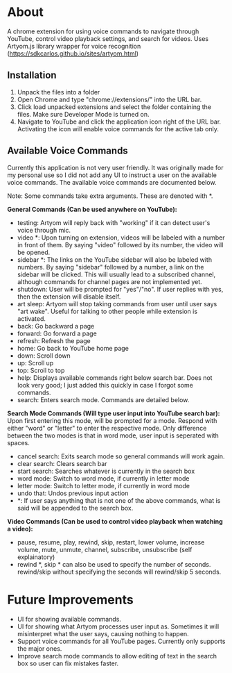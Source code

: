 # About
A chrome extension for using voice commands to navigate through YouTube, control video playback settings, and search for videos. Uses Artyom.js library wrapper for voice recognition (https://sdkcarlos.github.io/sites/artyom.html)

## Installation
1. Unpack the files into a folder
2. Open Chrome and type "chrome://extensions/" into the URL bar.
3. Click load unpacked extensions and select the folder containing the files. Make sure Developer Mode is turned on.
4. Navigate to YouTube and click the application icon right of the URL bar. Activating the icon will enable voice commands for the active tab only.

## Available Voice Commands
Currently this application is not very user friendly. It was originally made for my personal use so I did not add any UI to instruct a user on the available voice commands. The available voice commands are documented below.

Note: Some commands take extra arguments. These are denoted with *.

**General Commands (Can be used anywhere on YouTube):**
* testing: Artyom will reply back with "working" if it can detect user's voice through mic.
* video *: Upon turning on extension, videos will be labeled with a number in front of them. By saying "video" followed by its number, the video will be opened.
* sidebar *: The links on the YouTube sidebar will also be labeled with numbers. By saying "sidebar" followed by a number, a link on the sidebar will be clicked. This will usually lead to a subscribed channel, although commands for channel pages are not implemented yet.
* shutdown: User will be prompted for "yes"/"no". If user replies with yes, then the extension will disable itself.
* art sleep: Artyom will stop taking commands from user until user says "art wake". Useful for talking to other people while extension is activated.
* back: Go backward a page
* forward: Go forward a page
* refresh: Refresh the page
* home: Go back to YouTube home page
* down: Scroll down
* up: Scroll up
* top: Scroll to top
* help: Displays available commands right below search bar. Does not look very good; I just added this quickly in case I forgot some commands.
* search: Enters search mode. Commands are detailed below.
    
**Search Mode Commands (Will type user input into YouTube search bar):**
    Upon first entering this mode, will be prompted for a mode. Respond with either "word" or "letter" to enter the respective mode. Only difference between the two modes is that in word mode, user input is seperated with spaces.
* cancel search: Exits search mode so general commands will work again.
* clear search: Clears search bar
* start search: Searches whatever is currently in the search box
* word mode: Switch to word mode, if currently in letter mode
* letter mode: Switch to letter mode, if currently in word mode
* undo that: Undos previous input action
* *: If user says anything that is not one of the above commands, what is said will be appended to the search box.
    
**Video Commands (Can be used to control video playback when watching a video):**
* pause, resume, play, rewind, skip, restart, lower volume, increase volume, mute, unmute, channel, subscribe, unsubscribe (self explainatory)
* rewind *, skip * can also be used to specify the number of seconds. rewind/skip without specifying the seconds will rewind/skip 5 seconds.
 
# Future Improvements
* UI for showing available commands.
* UI for showing what Artyom processes user input as. Sometimes it will misinterpret what the user says, causing nothing to happen.
* Support voice commands for all YouTube pages. Currently only supports the major ones.
* Improve search mode commands to allow editing of text in the search box so user can fix mistakes faster.